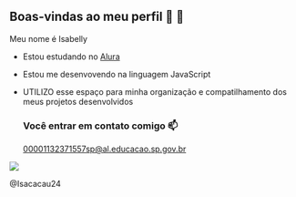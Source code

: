 ## Boas-vindas ao meu perfil 💸 👋

Meu nome é Isabelly 

- Estou estudando no [Alura](https://cursos.alura.com.br/course/repositorio-digital-compartilhar-seus-projetos/task/145200}})
- Estou me desenvovendo na linguagem JavaScript
- UTILIZO esse espaço para minha  organização e compatilhamento dos meus projetos desenvolvidos

  ### Você entrar em contato comigo 📫

  00001132371557sp@al.educacao.sp.gov.br

![](https://tenor.com/bEPTU.gif)

  @Isacacau24

  
